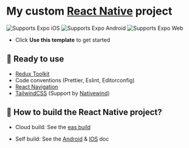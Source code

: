 # My custom [React Native](https://reactnative.dev) project

<p>
  <!-- iOS -->
  <img alt="Supports Expo iOS" longdesc="Supports Expo iOS" src="https://img.shields.io/badge/iOS-4630EB.svg?style=flat-square&logo=APPLE&labelColor=999999&logoColor=fff" />
  <!-- Android -->
  <img alt="Supports Expo Android" longdesc="Supports Expo Android" src="https://img.shields.io/badge/Android-4630EB.svg?style=flat-square&logo=ANDROID&labelColor=A4C639&logoColor=fff" />
  <!-- Web -->
  <img alt="Supports Expo Web" longdesc="Supports Expo Web" src="https://img.shields.io/badge/web-4630EB.svg?style=flat-square&logo=GOOGLE-CHROME&labelColor=4285F4&logoColor=fff" />
</p>

* Click **Use this template** to get started


## 🚀 Ready to use
* [Redux Toolkit](https://redux-toolkit.js.org)
* Code conventions (Prettier, Eslint, Editorconfig)
* [React Navigation](https://reactnavigation.org)
* [TailwindCSS](https://tailwindcss.com) (Support by [Nativewind](https://www.nativewind.dev))

## 🚀 How to build the React Native project?

* Cloud build: See the [eas build](https://docs.expo.dev/build/introduction/)

* Self build: See the [Android](https://reactnative.dev/docs/signed-apk-android) & [IOS](https://reactnative.dev/docs/publishing-to-app-store) doc